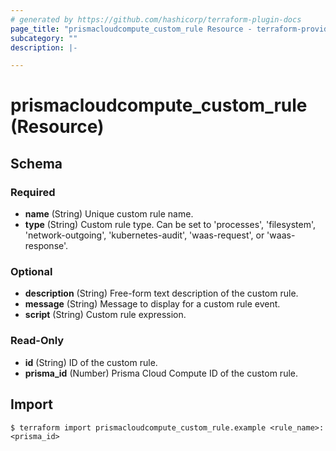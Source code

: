 ```yaml
---
# generated by https://github.com/hashicorp/terraform-plugin-docs
page_title: "prismacloudcompute_custom_rule Resource - terraform-provider-prismacloudcompute"
subcategory: ""
description: |-

---
```


# prismacloudcompute_custom_rule (Resource)





<!-- schema generated by tfplugindocs -->
## Schema

### Required

- **name** (String) Unique custom rule name.
- **type** (String) Custom rule type. Can be set to 'processes', 'filesystem', 'network-outgoing', 'kubernetes-audit', 'waas-request', or 'waas-response'.

### Optional

- **description** (String) Free-form text description of the custom rule.
- **message** (String) Message to display for a custom rule event.
- **script** (String) Custom rule expression.

### Read-Only

- **id** (String) ID of the custom rule.
- **prisma_id** (Number) Prisma Cloud Compute ID of the custom rule.

## Import

```
$ terraform import prismacloudcompute_custom_rule.example <rule_name>:<prisma_id>
```
